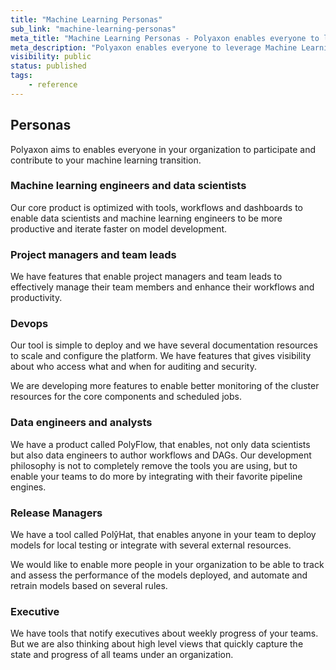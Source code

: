 ```yaml
---
title: "Machine Learning Personas"
sub_link: "machine-learning-personas"
meta_title: "Machine Learning Personas - Polyaxon enables everyone to leverage Machine Learning"
meta_description: "Polyaxon enables everyone to leverage Machine Learning."
visibility: public
status: published
tags:
    - reference
---
```


## Personas

Polyaxon aims to enables everyone in your organization to participate and contribute to your machine learning transition.

### Machine learning engineers and data scientists

Our core product is optimized with tools, workflows and dashboards to enable data scientists and machine learning engineers to be more productive and iterate faster on model development.

### Project managers and team leads

We have features that enable project managers and team leads to effectively manage their team members and enhance their workflows and productivity.

### Devops

Our tool is simple to deploy and we have several documentation resources to scale and configure the platform. 
We have features that gives visibility about who access what and when for auditing and security.

We are developing more features to enable better monitoring of the cluster resources for the core components and scheduled jobs.

### Data engineers and analysts

We have a product called PolyFlow, that enables, not only data scientists but also data engineers to author workflows and DAGs. 
Our development philosophy is not to completely remove the tools you are using, but to enable your teams to do more by integrating with their favorite pipeline engines.

### Release Managers

We have a tool called PolŷHat, that enables anyone in your team to deploy models for local testing or integrate with several external resources.

We would like to enable more people in your organization to be able to track and assess the performance of the models deployed, and automate and retrain models based on several rules.

### Executive

We have tools that notify executives about weekly progress of your teams. But we are also thinking about high level views that quickly capture the state and progress of all teams under an organization.
